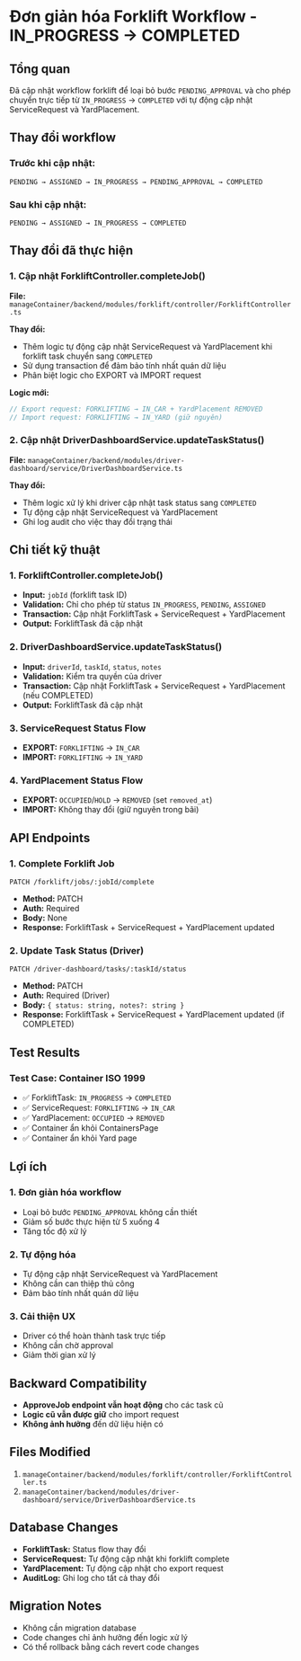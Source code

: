 # Đơn giản hóa Forklift Workflow - IN_PROGRESS → COMPLETED

## Tổng quan
Đã cập nhật workflow forklift để loại bỏ bước `PENDING_APPROVAL` và cho phép chuyển trực tiếp từ `IN_PROGRESS` → `COMPLETED` với tự động cập nhật ServiceRequest và YardPlacement.

## Thay đổi workflow

### Trước khi cập nhật:
```
PENDING → ASSIGNED → IN_PROGRESS → PENDING_APPROVAL → COMPLETED
```

### Sau khi cập nhật:
```
PENDING → ASSIGNED → IN_PROGRESS → COMPLETED
```

## Thay đổi đã thực hiện

### 1. Cập nhật ForkliftController.completeJob()
**File:** `manageContainer/backend/modules/forklift/controller/ForkliftController.ts`

**Thay đổi:**
- Thêm logic tự động cập nhật ServiceRequest và YardPlacement khi forklift task chuyển sang `COMPLETED`
- Sử dụng transaction để đảm bảo tính nhất quán dữ liệu
- Phân biệt logic cho EXPORT và IMPORT request

**Logic mới:**
```typescript
// Export request: FORKLIFTING → IN_CAR + YardPlacement REMOVED
// Import request: FORKLIFTING → IN_YARD (giữ nguyên)
```

### 2. Cập nhật DriverDashboardService.updateTaskStatus()
**File:** `manageContainer/backend/modules/driver-dashboard/service/DriverDashboardService.ts`

**Thay đổi:**
- Thêm logic xử lý khi driver cập nhật task status sang `COMPLETED`
- Tự động cập nhật ServiceRequest và YardPlacement
- Ghi log audit cho việc thay đổi trạng thái

## Chi tiết kỹ thuật

### 1. ForkliftController.completeJob()
- **Input:** `jobId` (forklift task ID)
- **Validation:** Chỉ cho phép từ status `IN_PROGRESS`, `PENDING`, `ASSIGNED`
- **Transaction:** Cập nhật ForkliftTask + ServiceRequest + YardPlacement
- **Output:** ForkliftTask đã cập nhật

### 2. DriverDashboardService.updateTaskStatus()
- **Input:** `driverId`, `taskId`, `status`, `notes`
- **Validation:** Kiểm tra quyền của driver
- **Transaction:** Cập nhật ForkliftTask + ServiceRequest + YardPlacement (nếu COMPLETED)
- **Output:** ForkliftTask đã cập nhật

### 3. ServiceRequest Status Flow
- **EXPORT:** `FORKLIFTING` → `IN_CAR`
- **IMPORT:** `FORKLIFTING` → `IN_YARD`

### 4. YardPlacement Status Flow
- **EXPORT:** `OCCUPIED`/`HOLD` → `REMOVED` (set `removed_at`)
- **IMPORT:** Không thay đổi (giữ nguyên trong bãi)

## API Endpoints

### 1. Complete Forklift Job
```
PATCH /forklift/jobs/:jobId/complete
```
- **Method:** PATCH
- **Auth:** Required
- **Body:** None
- **Response:** ForkliftTask + ServiceRequest + YardPlacement updated

### 2. Update Task Status (Driver)
```
PATCH /driver-dashboard/tasks/:taskId/status
```
- **Method:** PATCH
- **Auth:** Required (Driver)
- **Body:** `{ status: string, notes?: string }`
- **Response:** ForkliftTask + ServiceRequest + YardPlacement updated (if COMPLETED)

## Test Results

### Test Case: Container ISO 1999
- ✅ ForkliftTask: `IN_PROGRESS` → `COMPLETED`
- ✅ ServiceRequest: `FORKLIFTING` → `IN_CAR`
- ✅ YardPlacement: `OCCUPIED` → `REMOVED`
- ✅ Container ẩn khỏi ContainersPage
- ✅ Container ẩn khỏi Yard page

## Lợi ích

### 1. Đơn giản hóa workflow
- Loại bỏ bước `PENDING_APPROVAL` không cần thiết
- Giảm số bước thực hiện từ 5 xuống 4
- Tăng tốc độ xử lý

### 2. Tự động hóa
- Tự động cập nhật ServiceRequest và YardPlacement
- Không cần can thiệp thủ công
- Đảm bảo tính nhất quán dữ liệu

### 3. Cải thiện UX
- Driver có thể hoàn thành task trực tiếp
- Không cần chờ approval
- Giảm thời gian xử lý

## Backward Compatibility

- **ApproveJob endpoint vẫn hoạt động** cho các task cũ
- **Logic cũ vẫn được giữ** cho import request
- **Không ảnh hưởng** đến dữ liệu hiện có

## Files Modified

1. `manageContainer/backend/modules/forklift/controller/ForkliftController.ts`
2. `manageContainer/backend/modules/driver-dashboard/service/DriverDashboardService.ts`

## Database Changes

- **ForkliftTask:** Status flow thay đổi
- **ServiceRequest:** Tự động cập nhật khi forklift complete
- **YardPlacement:** Tự động cập nhật cho export request
- **AuditLog:** Ghi log cho tất cả thay đổi

## Migration Notes

- Không cần migration database
- Code changes chỉ ảnh hưởng đến logic xử lý
- Có thể rollback bằng cách revert code changes


